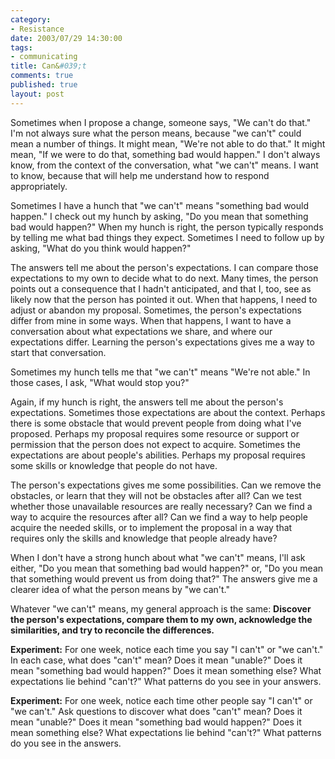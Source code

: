 ```yaml
--- 
category: 
- Resistance
date: 2003/07/29 14:30:00
tags: 
- communicating
title: Can&#039;t
comments: true
published: true
layout: post
---
```


<p> Sometimes when I propose a change, someone says, "We can't do that." I'm not always sure what the person means, because "we can't" could mean a number of things. It might mean, "We're not able to do that." It might mean, "If we were to do that, something bad would happen." I don't always know, from the context of the conversation, what "we can't" means. I want to know, because that will help me understand how to respond appropriately. </p>
<p> Sometimes I have a hunch that "we can't" means "something bad would happen." I check out my hunch by asking, "Do you mean that something bad would happen?" When my hunch is right, the person typically responds by telling me what bad things they expect. Sometimes I need to follow up by asking, "What do you think would happen?" </p>
<p> The answers tell me about the person's expectations. I can compare those expectations to my own to decide what to do next. Many times, the person points out a consequence that I hadn't anticipated, and that I, too, see as likely now that the person has pointed it out. When that happens, I need to adjust or abandon my proposal. Sometimes, the person's expectations differ from mine in some ways. When that happens, I want to have a conversation about what expectations we share, and where our expectations differ. Learning the person's expectations gives me a way to start that conversation. </p>
<p> Sometimes my hunch tells me that "we can't" means "We're not able." In those cases, I ask, "What would stop you?" </p>
<p> Again, if my hunch is right, the answers tell me about the person's expectations. Sometimes those expectations are about the context. Perhaps there is some obstacle that would prevent people from doing what I've proposed. Perhaps my proposal requires some resource or support or permission that the person does not expect to acquire. Sometimes the expectations are about people's abilities. Perhaps my proposal requires some skills or knowledge that people do not have. </p>
<p> The person's expectations gives me some possibilities. Can we remove the obstacles, or learn that they will not be obstacles after all? Can we test whether those unavailable resources are really necessary? Can we find a way to acquire the resources after all? Can we find a way to help people acquire the needed skills, or to implement the proposal in a way that requires only the skills and knowledge that people already have? </p>
<p> When I don't have a strong hunch about what "we can't" means, I'll ask either, "Do you mean that something bad would happen?" or, "Do you mean that something would prevent us from doing that?" The answers give me a clearer idea of what the person means by "we can't." </p>
<p> Whatever "we can't" means, my general approach is the same: <strong> Discover the person's expectations, compare them to my own, acknowledge the similarities, and try to reconcile the differences. </strong>
</p>
<p>
<strong>Experiment:</strong> For one week, notice each time you say "I can't" or "we can't." In each case, what does "can't" mean? Does it mean "unable?" Does it mean "something bad would happen?" Does it mean something else? What expectations lie behind "can't?" What patterns do you see in your answers. </p>
<p>
<strong>Experiment:</strong> For one week, notice each time other people say "I can't" or "we can't." Ask questions to discover what does "can't" mean? Does it mean "unable?" Does it mean "something bad would happen?" Does it mean something else? What expectations lie behind "can't?" What patterns do you see in the answers. </p>
